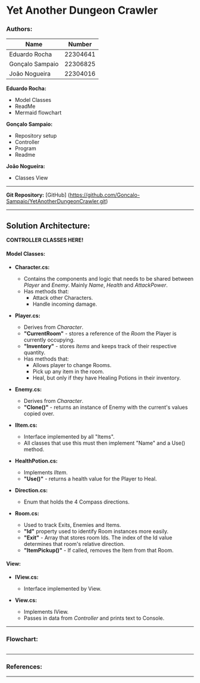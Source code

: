 # Yet Another Dungeon Crawler

### **Authors:**

| Name | Number |
| - | - |
| Eduardo Rocha | 22304641|
| Gonçalo Sampaio | 22306825 |
| João Nogueira | 22304016 |

**Eduardo Rocha:**
 - Model Classes
 - ReadMe
 - Mermaid flowchart

**Gonçalo Sampaio:**
 - Repository setup
 - Controller
 - Program
 - Readme

**João Nogueira:**
 - Classes View
---

**Git Repository:** [GitHub] (https://github.com/Goncalo-Sampaio/YetAnotherDungeonCrawler.git)

---
## **Solution Architecture:**

**CONTROLLER CLASSES HERE!**

#### **Model Classes:**

- **Character.cs:**
  - Contains the components and logic that needs to be shared between *Player* and *Enemy*. Mainly *Name*, *Health* and *AttackPower*.
  - Has methods that:
    - Attack other Characters.
    - Handle incoming damage.

- **Player.cs:**
  - Derives from *Character*.
  - **"CurrentRoom"** - stores a reference of the *Room* the Player is currently occupying.
  - **"Inventory"** - stores *Items* and keeps track of their respective quantity.
  - Has methods that:
    - Allows player to change Rooms.
    - Pick up any item in the room.
    - Heal, but only if they have Healing Potions in their inventory.

- **Enemy.cs:**
  - Derives from *Character*.
  - **"Clone()"** - returns an instance of Enemy with the current's values copied over.

- **IItem.cs:**
  - Interface implemented by all "Items".
  - All classes that use this must then implement "Name" and a Use() method.
  
- **HealthPotion.cs:**
  - Implements *IItem*.
  - **"Use()"** - returns a health value for the Player to Heal.

- **Direction.cs:**
  - Enum that holds the 4 Compass directions.

- **Room.cs:**
  - Used to track Exits, Enemies and Items.
  - **"Id"** property used to identify Room instances more easily.
  - **"Exit"** - Array that stores room Ids. The index of the Id value determines that room's relative direction.
  - **"ItemPickup()"** - If called, removes the Item from that Room.

#### **View:**

- **IView.cs:**
  - Interface implemented by View.

- **View.cs:**
  - Implements IView.
  - Passes in data from *Controller* and prints text to Console.
---

### **Flowchart:**

```mermaid

```
---

### **References:**
---
